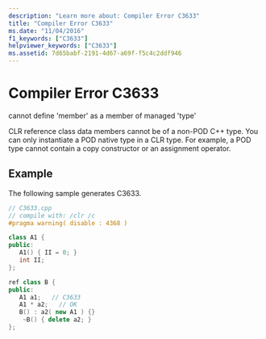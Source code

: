 ```yaml
---
description: "Learn more about: Compiler Error C3633"
title: "Compiler Error C3633"
ms.date: "11/04/2016"
f1_keywords: ["C3633"]
helpviewer_keywords: ["C3633"]
ms.assetid: 7d65babf-2191-4d67-a69f-f5c4c2ddf946
---
```

# Compiler Error C3633

cannot define 'member' as a member of managed 'type'

CLR reference class data members cannot be of a non-POD C++ type.  You can only instantiate a POD native type in a CLR type.  For example, a POD type cannot contain a copy constructor or an assignment operator.

## Example

The following sample generates C3633.

```cpp
// C3633.cpp
// compile with: /clr /c
#pragma warning( disable : 4368 )

class A1 {
public:
   A1() { II = 0; }
   int II;
};

ref class B {
public:
   A1 a1;   // C3633
   A1 * a2;   // OK
   B() : a2( new A1 ) {}
    ~B() { delete a2; }
};
```
